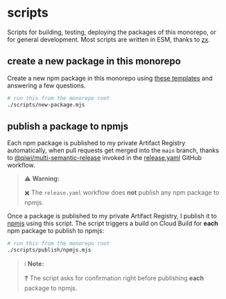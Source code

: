 # scripts

Scripts for building, testing, deploying the packages of this monorepo, or for general development. Most scripts are written in ESM, thanks to [zx](https://github.com/google/zx).

<!-- GitHub markdown shortcode cheatsheets -->
<!-- https://gist.github.com/rxaviers/7360908 -->
<!-- https://github.com/ikatyang/emoji-cheat-sheet/blob/master/README.md -->

## create a new package in this monorepo

Create a new npm package in this monorepo using [these templates](../assets/templates/README.md) and answering a few questions.

```sh
# run this from the monorepo root
./scripts/new-package.mjs
```

## publish a package to npmjs

Each npm package is published to my private Artifact Registry automatically, when pull requests get merged into the `main` branch, thanks to [@qiwi/multi-semantic-release](https://github.com/qiwi/multi-semantic-release#readme) invoked in the [release.yaml](../.github/workflows/release.yaml) GitHub workflow.

> :warning: **Warning:**
>
> :heavy_multiplication_x: The `release.yaml` workflow does **not** publish any npm package to npmjs.

Once a package is published to my private Artifact Registry, I publish it to [npmjs](https://www.npmjs.com/settings/jackdbd/packages) using this script. The script triggers a build on Cloud Build for **each** npm package to publish to npmjs:

```sh
# run this from the monorepo root
./scripts/publish/npmjs.mjs
```

> :information_source: **Note:**
> 
> :question: The script asks for confirmation right before publishing **each** package to npmjs.
